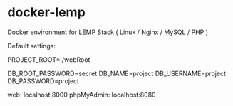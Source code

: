 # docker-lemp
Docker environment for LEMP Stack ( Linux / Nginx / MySQL / PHP )

Default settings:

PROJECT_ROOT=./webRoot

DB_ROOT_PASSWORD=secret
DB_NAME=project
DB_USERNAME=project
DB_PASSWORD=project

web: localhost:8000
phpMyAdmin: localhost:8080

